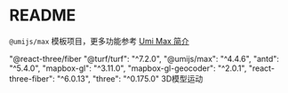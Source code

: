 # README

`@umijs/max` 模板项目，更多功能参考 [Umi Max 简介](https://umijs.org/docs/max/introduce)

   "@react-three/fiber
    "@turf/turf": "^7.2.0",
    "@umijs/max": "^4.4.6",
    "antd": "^5.4.0",
    "mapbox-gl": "^3.11.0",
    "mapbox-gl-geocoder": "^2.0.1",
    "react-three-fiber": "^6.0.13",
    "three": "^0.175.0"
    3D模型运动
